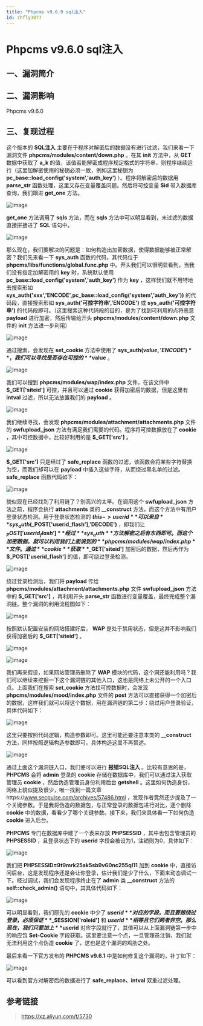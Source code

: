 ```yaml
---
title: "Phpcms v9.6.0 sql注入"
id: zhfly3077
---
```


# Phpcms v9.6.0 sql注入

## 一、漏洞简介

## 二、漏洞影响

Phpcms v9.6.0

## 三、复现过程

这个版本的 **SQL注入** 主要在于程序对解密后的数据没有进行过滤，我们来看一下漏洞文件 **phpcms/modules/content/down.php** 。在其 **init** 方法中，从 **GET** 数据中获取了 **a_k** 的值，该值若能解密成程序规定格式的字符串，则程序继续运行（这里加解密使用的秘钥必须一致，例如这里秘钥为 **pc_base::load_config('system','auth_key')** ）。程序将解密后的数据用 **parse_str** 函数处理，这里又存在变量覆盖问题。然后将可控变量 **$id** 带入数据库查询，我们跟进 **get_one** 方法。

![image](../img/436dae6032e583b0079b325c0f852449.png)

**get_one** 方法调用了 **sqls** 方法，而在 **sqls** 方法中可以明显看到，未过滤的数据直接拼接进了 **SQL** 语句中。

![image](../img/8498d58248a109f1a8e401c748f3afd8.png)

那么现在，我们要解决的问题是：如何构造出加密数据，使得数据能够被正常解密？我们先来看一下 **sys_auth** 函数的代码，其代码位于 **phpcms/libs/functions/global.func.php** 中。开头我们可以很明显看到，当我们没有指定加解密用的 **key** 时，系统默认使用 **pc_base::load_config('system','auth_key')** 作为 **key** ，这样我们就不用特地去搜索形如 **sys_auth('xxx','ENCODE',pc_base::load_config('system','auth_key'))** 的代码段，直接搜索形如 **sys_auth('可控字符串','ENCODE')** 或 **sys_auth('可控字符串')** 的代码段即可。（这里搜索这种代码段的目的，是为了找到可利用的点将恶意 **payload** 进行加密，然后传输给开头 **phpcms/modules/content/down.php** 文件的 **init** 方法进一步利用）

![image](../img/38e0132a20b8fce9ca8fa3cff23b28cf.png)

通过搜索，会发现在 **set_cookie** 方法中使用了 **sys_auth($value, 'ENCODE')** ，我们可以寻找是否存在可控的 **$value** 。

![image](../img/7149af3629406fe73d5c8a89ba35284a.png)

我们可以搜到 **phpcms/modules/wap/index.php** 文件，在该文件中 **$_GET['siteid']** 可控，并且可以通过 **cookie** 获得加密后的数据，但是这里有 **intval** 过滤，所以无法放置我们的 **payload** 。

![image](../img/177246cc3d0095f2046d156f2b737dcc.png)

我们继续寻找，会发现 **phpcms/modules/attachment/attachments.php** 文件的 **swfupload_json** 方法有满足我们需要的代码。程序将可控数据放在了 **cookie** ，其中可控数据中，比较好利用的是 **$_GET['src']** 。

![image](../img/2eb8cc71ef964cd65f3a8af26e248911.png)

**$_GET['src']** 只是经过了 **safe_replace** 函数的过滤，该函数会将某些字符替换为空，而我们却可以在 **payload** 中插入这些字符，从而绕过黑名单的过滤。 **safe_replace** 函数代码如下：

![image](../img/9e934b28e6324f58f80bc859bf10882e.png)

貌似现在已经找到了利用链了？别高兴的太早。在调用这个 **swfupload_json** 方法之前，程序会执行 **attachments** 类的 **__construct** 方法，而这个方法中有用户登录状态检测。用于登录状态检测的 **$this->userid** 可以来自 **sys_auth($_POST['userid_flash'],'DECODE')** ，即我们让 **$_POST['userid_flash']** 经过 **sys_auth** 方法解密之后有东西即可。而这个加密数据，就可以利用我们上面说到的 **phpcms/modules/wap/index.php** 文件。通过 **cookie** 获取 **$_GET['siteid']** 加密后的数据，然后再作为 **$_POST['userid_flash']** 的值，即可绕过登录检测。

![image](../img/533120655ce5a982af67e7762b78ff16.png)

绕过登录检测后，我们将 **payload** 传给 **phpcms/modules/attachment/attachments.php** 文件 **swfupload_json** 方法中的 **$_GET['src']** ，再利用开头 **parse_str** 函数进行变量覆盖，最终完成整个漏洞链。整个漏洞的利用流程图如下：

![image](../img/6081f213f4267688e315788de9efa1c0.png)

按照默认配置安装的网站搭建好后， **WAP** 是处于禁用状态，但是这并不影响我们获得加密后的 **$_GET['siteid']** 。

![image](../img/e3fb0f0311c75f325095abb7a2945ac9.png)

![image](../img/36b63d278e2c4a8ef754f40d1a5d3dc1.png)

我们再来假设，如果网站管理员删除了 **WAP** 模块的代码，这个洞还能利用吗？我们可以继续来挖掘一下这个漏洞链的其他入口，这也是网络上未公开的一个入口点。上面我们在搜索 **set_cookie** 方法找可控数据时，会发现 **phpcms/modules/mood/index.php** 文件的 **post** 方法可以直接获得一个加密后的数据，这样我们就可以将这个数据，用在漏洞链的第二步：绕过用户登录验证，具体代码如下：

![image](../img/039a75b81acd0731c3ec955172c3a3e3.png)

这里只要按照代码逻辑，构造参数即可。这里可能还要注意本类的 **__construct** 方法，同样按照逻辑构造参数即可，具体构造这里不再赘述。

![image](../img/91f9cbfb4dc022e86b258b224a93f410.png)

通过上面这个漏洞链入口，我们便可以进行 **报错SQL注入** 。比较有意思的是， **PHPCMS** 会将 **admin** 登录的 **cookie** 存储在数据库中，我们可以通过注入获取管理员 **cookie** ，然后伪造管理员身份利用后台 **getshell** 。这里如何伪造身份，网络上貌似提及很少，唯一找到一篇文章https://www.secpulse.com/archives/57486.html ，发现作者竟然还少提及了一个关键参数。于是我将伪造的数据包，与正常登录的数据包进行对比，逐个删除 **cookie** 中的数据，看看少了哪个关键参数。接下来，我们来具体看一下如何伪造 **cookie** 进入后台。

**PHPCMS** 专门在数据库中建了一个表来存放 **PHPSESSID** ，其中也包含管理员的 **PHPSESSID** ，且登录状态下的 **userid** 字段会被设为1，注销则为0，具体如下：

![image](../img/348af40bc32c88e139868ad41d0411c9.png)

我们把 **PHPSESSID=9t9mrk25ak5sb9v60nc255ql11** 加到 **cookie** 中，直接访问后台，这是发现程序还是会让你登录，估计我们是少了什么，下面来动态调试一下。经过调试，我们会发现程序终止在了 **admin** 类 **__construct** 方法的 **self::check_admin()** 语句中，其具体代码如下：

![image](../img/edea20b4007388d82ed570481bb85e9b.png)

可以明显看到，我们原先的 **cookie** 中少了 **$userid** 对应的字段，而且要想绕过登录，必须保证 **$_SESSION['roleid']** 和 **$userid** 相等且它们两者非空。那么现在，我们只要加上 **$userid** 对应字段就行了，其值可以从上面漏洞链第一步中的响应包 **Set-Cookie** 字段获取。这里要注意一个点，一旦管理员注销，我们就无法利用这个点伪造 **cookie** 了，这也是这个漏洞的鸡肋之处。

最后来看一下官方发布的 **PHPCMS v9.6.1** 中是如何修复这个漏洞的，补丁如下：

![image](../img/b9c832acab6cc659a76a65ffb248621f.png)

可以看到官方对解密后的数据进行了 **safe_replace、intval** 双重过滤处理。

## 参考链接

> https://xz.aliyun.com/t/5730